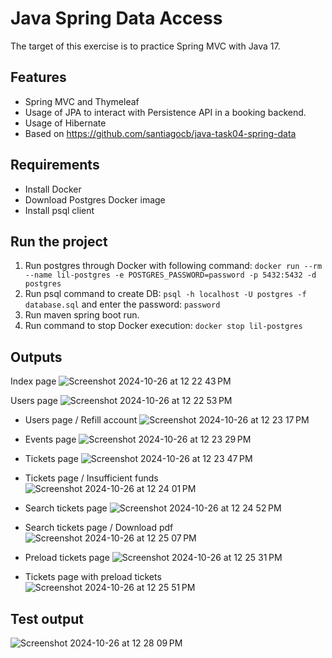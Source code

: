 # Java Spring Data Access
The target of this exercise is to practice Spring MVC with Java 17.

## Features
- Spring MVC and Thymeleaf
- Usage of JPA to interact with Persistence API in a booking backend.
- Usage of Hibernate
- Based on https://github.com/santiagocb/java-task04-spring-data

## Requirements
- Install Docker
- Download Postgres Docker image
- Install psql client

## Run the project
1. Run postgres through Docker with following command: `docker run --rm --name lil-postgres -e POSTGRES_PASSWORD=password -p 5432:5432 -d postgres`
2. Run psql command to create DB: `psql -h localhost -U postgres -f database.sql` and enter the password: `password`
3. Run maven spring boot run.
4. Run command to stop Docker execution: `docker stop lil-postgres`

## Outputs
Index page
![Screenshot 2024-10-26 at 12 22 43 PM](https://github.com/user-attachments/assets/4df5380a-5517-4b59-b339-a50710be34d4)

Users page
![Screenshot 2024-10-26 at 12 22 53 PM](https://github.com/user-attachments/assets/cd8c85ad-a155-47d0-9a67-0d39878c77ee)

- Users page / Refill account
![Screenshot 2024-10-26 at 12 23 17 PM](https://github.com/user-attachments/assets/e940e41e-fff6-47bb-82c1-1e3fb4330234)

- Events page
![Screenshot 2024-10-26 at 12 23 29 PM](https://github.com/user-attachments/assets/cb8cb08f-29bc-49d6-8702-22b8818ed06a)

- Tickets page
![Screenshot 2024-10-26 at 12 23 47 PM](https://github.com/user-attachments/assets/0af73048-8453-45b3-b911-7305b0b5f4d8)

- Tickets page / Insufficient funds
![Screenshot 2024-10-26 at 12 24 01 PM](https://github.com/user-attachments/assets/b23bb9fc-d140-4868-801a-d92d7eeac409)

- Search tickets page
![Screenshot 2024-10-26 at 12 24 52 PM](https://github.com/user-attachments/assets/9b2b8da2-cef0-476b-93b4-09f76a853a04)

- Search tickets page / Download pdf
![Screenshot 2024-10-26 at 12 25 07 PM](https://github.com/user-attachments/assets/46a48afd-abbb-4769-8ac6-b137e2a3215c)

- Preload tickets page
![Screenshot 2024-10-26 at 12 25 31 PM](https://github.com/user-attachments/assets/f1f457b1-9369-4b8c-811e-ad8cdad7c44e)

- Tickets page with preload tickets
![Screenshot 2024-10-26 at 12 25 51 PM](https://github.com/user-attachments/assets/1b5791b8-fac7-495c-96fb-4a0e5aa41d9a)

## Test output
![Screenshot 2024-10-26 at 12 28 09 PM](https://github.com/user-attachments/assets/226843b4-ea69-426c-82c2-65452223df84)

